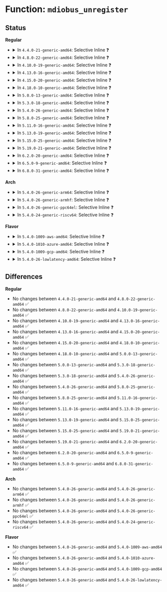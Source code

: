 # Function: <code>mdiobus_unregister</code>

## Status
<b>Regular</b>
<ul>
<li>
<details>
<summary>In <code>4.4.0-21-generic-amd64</code>: Selective Inline ❓</summary>

```c
void mdiobus_unregister(struct mii_bus * bus)
```

```json
{
  "name": "mdiobus_unregister",
  "collision_type": "Unique Global",
  "inline_type": "Selective",
  "funcs": [
    {
      "addr": 18446744071585058560,
      "name": "mdiobus_unregister",
      "external": true,
      "loc": "drivers/net/phy/mdio_bus.c:308",
      "file": "drivers/net/phy/mdio_bus.c",
      "inline": "not declared, inlined",
      "caller_inline": [],
      "caller_func": [
        "drivers/net/phy/fixed_phy.c:fixed_mdio_bus_exit"
      ]
    }
  ],
  "symbols": [
    {
      "addr": 18446744071585058560,
      "name": "mdiobus_unregister",
      "section": ".text",
      "bind": "STB_GLOBAL",
      "size": 102
    }
  ]
}
```
</details>
</li>
<li>
<details>
<summary>In <code>4.8.0-22-generic-amd64</code>: Selective Inline ❓</summary>

```c
void mdiobus_unregister(struct mii_bus * bus)
```

```json
{
  "name": "mdiobus_unregister",
  "collision_type": "Unique Global",
  "inline_type": "Selective",
  "funcs": [
    {
      "addr": 18446744071585446784,
      "name": "mdiobus_unregister",
      "external": true,
      "loc": "drivers/net/phy/mdio_bus.c:361",
      "file": "drivers/net/phy/mdio_bus.c",
      "inline": "not declared, inlined",
      "caller_inline": [],
      "caller_func": [
        "drivers/net/phy/fixed_phy.c:fixed_mdio_bus_exit"
      ]
    }
  ],
  "symbols": [
    {
      "addr": 18446744071585446784,
      "name": "mdiobus_unregister",
      "section": ".text",
      "bind": "STB_GLOBAL",
      "size": 105
    }
  ]
}
```
</details>
</li>
<li>
<details>
<summary>In <code>4.10.0-19-generic-amd64</code>: Selective Inline ❓</summary>

```c
void mdiobus_unregister(struct mii_bus * bus)
```

```json
{
  "name": "mdiobus_unregister",
  "collision_type": "Unique Global",
  "inline_type": "Selective",
  "funcs": [
    {
      "addr": 18446744071585649536,
      "name": "mdiobus_unregister",
      "external": true,
      "loc": "drivers/net/phy/mdio_bus.c:364",
      "file": "drivers/net/phy/mdio_bus.c",
      "inline": "not declared, inlined",
      "caller_inline": [],
      "caller_func": [
        "drivers/net/phy/fixed_phy.c:fixed_mdio_bus_exit"
      ]
    }
  ],
  "symbols": [
    {
      "addr": 18446744071585649536,
      "name": "mdiobus_unregister",
      "section": ".text",
      "bind": "STB_GLOBAL",
      "size": 102
    }
  ]
}
```
</details>
</li>
<li>
<details>
<summary>In <code>4.13.0-16-generic-amd64</code>: Selective Inline ❓</summary>

```c
void mdiobus_unregister(struct mii_bus * bus)
```

```json
{
  "name": "mdiobus_unregister",
  "collision_type": "Unique Global",
  "inline_type": "Selective",
  "funcs": [
    {
      "addr": 18446744071585735776,
      "name": "mdiobus_unregister",
      "external": true,
      "loc": "drivers/net/phy/mdio_bus.c:410",
      "file": "drivers/net/phy/mdio_bus.c",
      "inline": "not declared, inlined",
      "caller_inline": [],
      "caller_func": [
        "drivers/net/phy/fixed_phy.c:fixed_mdio_bus_exit"
      ]
    }
  ],
  "symbols": [
    {
      "addr": 18446744071585735776,
      "name": "mdiobus_unregister",
      "section": ".text",
      "bind": "STB_GLOBAL",
      "size": 133
    }
  ]
}
```
</details>
</li>
<li>
<details>
<summary>In <code>4.15.0-20-generic-amd64</code>: Selective Inline ❓</summary>

```c
void mdiobus_unregister(struct mii_bus * bus)
```

```json
{
  "name": "mdiobus_unregister",
  "collision_type": "Unique Global",
  "inline_type": "Selective",
  "funcs": [
    {
      "addr": 18446744071586169440,
      "name": "mdiobus_unregister",
      "external": true,
      "loc": "drivers/net/phy/mdio_bus.c:411",
      "file": "drivers/net/phy/mdio_bus.c",
      "inline": "not declared, inlined",
      "caller_inline": [],
      "caller_func": [
        "drivers/net/phy/fixed_phy.c:fixed_mdio_bus_exit"
      ]
    }
  ],
  "symbols": [
    {
      "addr": 18446744071586169440,
      "name": "mdiobus_unregister",
      "section": ".text",
      "bind": "STB_GLOBAL",
      "size": 145
    }
  ]
}
```
</details>
</li>
<li>
<details>
<summary>In <code>4.18.0-10-generic-amd64</code>: Selective Inline ❓</summary>

```c
void mdiobus_unregister(struct mii_bus * bus)
```

```json
{
  "name": "mdiobus_unregister",
  "collision_type": "Unique Global",
  "inline_type": "Selective",
  "funcs": [
    {
      "addr": 18446744071586421232,
      "name": "mdiobus_unregister",
      "external": true,
      "loc": "drivers/net/phy/mdio_bus.c:443",
      "file": "drivers/net/phy/mdio_bus.c",
      "inline": "not declared, inlined",
      "caller_inline": [],
      "caller_func": [
        "drivers/net/phy/fixed_phy.c:fixed_mdio_bus_exit"
      ]
    }
  ],
  "symbols": [
    {
      "addr": 18446744071586421232,
      "name": "mdiobus_unregister",
      "section": ".text",
      "bind": "STB_GLOBAL",
      "size": 166
    }
  ]
}
```
</details>
</li>
<li>
<details>
<summary>In <code>5.0.0-13-generic-amd64</code>: Selective Inline ❓</summary>

```c
void mdiobus_unregister(struct mii_bus * bus)
```

```json
{
  "name": "mdiobus_unregister",
  "collision_type": "Unique Global",
  "inline_type": "Selective",
  "funcs": [
    {
      "addr": 18446744071586566320,
      "name": "mdiobus_unregister",
      "external": true,
      "loc": "drivers/net/phy/mdio_bus.c:442",
      "file": "drivers/net/phy/mdio_bus.c",
      "inline": "not declared, inlined",
      "caller_inline": [],
      "caller_func": [
        "drivers/net/phy/fixed_phy.c:fixed_mdio_bus_exit"
      ]
    }
  ],
  "symbols": [
    {
      "addr": 18446744071586566320,
      "name": "mdiobus_unregister",
      "section": ".text",
      "bind": "STB_GLOBAL",
      "size": 166
    }
  ]
}
```
</details>
</li>
<li>
<details>
<summary>In <code>5.3.0-18-generic-amd64</code>: Selective Inline ❓</summary>

```c
void mdiobus_unregister(struct mii_bus * bus)
```

```json
{
  "name": "mdiobus_unregister",
  "collision_type": "Unique Global",
  "inline_type": "Selective",
  "funcs": [
    {
      "addr": 18446744071586817600,
      "name": "mdiobus_unregister",
      "external": true,
      "loc": "drivers/net/phy/mdio_bus.c:459",
      "file": "drivers/net/phy/mdio_bus.c",
      "inline": "not declared, inlined",
      "caller_inline": [],
      "caller_func": [
        "drivers/net/phy/fixed_phy.c:fixed_mdio_bus_exit"
      ]
    }
  ],
  "symbols": [
    {
      "addr": 18446744071586817600,
      "name": "mdiobus_unregister",
      "section": ".text",
      "bind": "STB_GLOBAL",
      "size": 168
    }
  ]
}
```
</details>
</li>
<li>
<details>
<summary>In <code>5.4.0-26-generic-amd64</code>: Selective Inline ❓</summary>

```c
void mdiobus_unregister(struct mii_bus * bus)
```

```json
{
  "name": "mdiobus_unregister",
  "collision_type": "Unique Global",
  "inline_type": "Selective",
  "funcs": [
    {
      "addr": 18446744071586963712,
      "name": "mdiobus_unregister",
      "external": true,
      "loc": "drivers/net/phy/mdio_bus.c:451",
      "file": "drivers/net/phy/mdio_bus.c",
      "inline": "not declared, inlined",
      "caller_inline": [],
      "caller_func": [
        "drivers/net/phy/fixed_phy.c:fixed_mdio_bus_exit"
      ]
    }
  ],
  "symbols": [
    {
      "addr": 18446744071586963712,
      "name": "mdiobus_unregister",
      "section": ".text",
      "bind": "STB_GLOBAL",
      "size": 168
    }
  ]
}
```
</details>
</li>
<li>
<details>
<summary>In <code>5.8.0-25-generic-amd64</code>: Selective Inline ❓</summary>

```c
void mdiobus_unregister(struct mii_bus * bus)
```

```json
{
  "name": "mdiobus_unregister",
  "collision_type": "Unique Global",
  "inline_type": "Selective",
  "funcs": [
    {
      "addr": 18446744071587784528,
      "name": "mdiobus_unregister",
      "external": true,
      "loc": "drivers/net/phy/mdio_bus.c:677",
      "file": "drivers/net/phy/mdio_bus.c",
      "inline": "not declared, inlined",
      "caller_inline": [],
      "caller_func": [
        "drivers/net/phy/mdio_bus.c:_devm_mdiobus_free",
        "drivers/net/phy/fixed_phy.c:fixed_mdio_bus_exit"
      ]
    }
  ],
  "symbols": [
    {
      "addr": 18446744071587784528,
      "name": "mdiobus_unregister",
      "section": ".text",
      "bind": "STB_GLOBAL",
      "size": 168
    }
  ]
}
```
</details>
</li>
<li>
<details>
<summary>In <code>5.11.0-16-generic-amd64</code>: Selective Inline ❓</summary>

```c
void mdiobus_unregister(struct mii_bus * bus)
```

```json
{
  "name": "mdiobus_unregister",
  "collision_type": "Unique Global",
  "inline_type": "Selective",
  "funcs": [
    {
      "addr": 18446744071587843072,
      "name": "mdiobus_unregister",
      "external": true,
      "loc": "drivers/net/phy/mdio_bus.c:607",
      "file": "drivers/net/phy/mdio_bus.c",
      "inline": "not declared, inlined",
      "caller_inline": [],
      "caller_func": [
        "drivers/net/phy/mdio_devres.c:devm_mdiobus_unregister",
        "drivers/net/phy/fixed_phy.c:fixed_mdio_bus_exit"
      ]
    }
  ],
  "symbols": [
    {
      "addr": 18446744071587843072,
      "name": "mdiobus_unregister",
      "section": ".text",
      "bind": "STB_GLOBAL",
      "size": 168
    }
  ]
}
```
</details>
</li>
<li>
<details>
<summary>In <code>5.13.0-19-generic-amd64</code>: Selective Inline ❓</summary>

```c
void mdiobus_unregister(struct mii_bus * bus)
```

```json
{
  "name": "mdiobus_unregister",
  "collision_type": "Unique Global",
  "inline_type": "Selective",
  "funcs": [
    {
      "addr": 18446744071587722560,
      "name": "mdiobus_unregister",
      "external": true,
      "loc": "drivers/net/phy/mdio_bus.c:605",
      "file": "drivers/net/phy/mdio_bus.c",
      "inline": "not declared, inlined",
      "caller_inline": [],
      "caller_func": [
        "drivers/net/phy/mdio_devres.c:devm_mdiobus_unregister",
        "drivers/net/phy/fixed_phy.c:fixed_mdio_bus_exit"
      ]
    }
  ],
  "symbols": [
    {
      "addr": 18446744071587722560,
      "name": "mdiobus_unregister",
      "section": ".text",
      "bind": "STB_GLOBAL",
      "size": 169
    }
  ]
}
```
</details>
</li>
<li>
<details>
<summary>In <code>5.15.0-25-generic-amd64</code>: Selective Inline ❓</summary>

```c
void mdiobus_unregister(struct mii_bus * bus)
```

```json
{
  "name": "mdiobus_unregister",
  "collision_type": "Unique Global",
  "inline_type": "Selective",
  "funcs": [
    {
      "addr": 18446744071588315728,
      "name": "mdiobus_unregister",
      "external": true,
      "loc": "drivers/net/phy/mdio_bus.c:616",
      "file": "drivers/net/phy/mdio_bus.c",
      "inline": "not declared, inlined",
      "caller_inline": [],
      "caller_func": [
        "drivers/net/phy/mdio_devres.c:devm_mdiobus_unregister",
        "drivers/net/phy/fixed_phy.c:fixed_mdio_bus_exit"
      ]
    }
  ],
  "symbols": [
    {
      "addr": 18446744071588315728,
      "name": "mdiobus_unregister",
      "section": ".text",
      "bind": "STB_GLOBAL",
      "size": 185
    }
  ]
}
```
</details>
</li>
<li>
<details>
<summary>In <code>5.19.0-21-generic-amd64</code>: Selective Inline ❓</summary>

```c
void mdiobus_unregister(struct mii_bus * bus)
```

```json
{
  "name": "mdiobus_unregister",
  "collision_type": "Unique Global",
  "inline_type": "Selective",
  "funcs": [
    {
      "addr": 18446744071589705344,
      "name": "mdiobus_unregister",
      "external": true,
      "loc": "drivers/net/phy/mdio_bus.c:622",
      "file": "drivers/net/phy/mdio_bus.c",
      "inline": "not declared, inlined",
      "caller_inline": [],
      "caller_func": [
        "drivers/net/phy/mdio_devres.c:devm_mdiobus_unregister",
        "drivers/net/phy/fixed_phy.c:fixed_mdio_bus_exit"
      ]
    }
  ],
  "symbols": [
    {
      "addr": 18446744071589705344,
      "name": "mdiobus_unregister",
      "section": ".text",
      "bind": "STB_GLOBAL",
      "size": 207
    }
  ]
}
```
</details>
</li>
<li>
<details>
<summary>In <code>6.2.0-20-generic-amd64</code>: Selective Inline ❓</summary>

```c
void mdiobus_unregister(struct mii_bus * bus)
```

```json
{
  "name": "mdiobus_unregister",
  "collision_type": "Unique Global",
  "inline_type": "Selective",
  "funcs": [
    {
      "addr": 18446744071591321216,
      "name": "mdiobus_unregister",
      "external": true,
      "loc": "drivers/net/phy/mdio_bus.c:627",
      "file": "drivers/net/phy/mdio_bus.c",
      "inline": "not declared, inlined",
      "caller_inline": [],
      "caller_func": [
        "drivers/net/phy/mdio_devres.c:devm_mdiobus_unregister",
        "drivers/net/phy/fixed_phy.c:fixed_mdio_bus_exit"
      ]
    }
  ],
  "symbols": [
    {
      "addr": 18446744071591321216,
      "name": "mdiobus_unregister",
      "section": ".text",
      "bind": "STB_GLOBAL",
      "size": 207
    }
  ]
}
```
</details>
</li>
<li>
<details>
<summary>In <code>6.5.0-9-generic-amd64</code>: Selective Inline ❓</summary>

```c
void mdiobus_unregister(struct mii_bus * bus)
```

```json
{
  "name": "mdiobus_unregister",
  "collision_type": "Unique Global",
  "inline_type": "Selective",
  "funcs": [
    {
      "addr": 18446744071591680144,
      "name": "mdiobus_unregister",
      "external": true,
      "loc": "drivers/net/phy/mdio_bus.c:759",
      "file": "drivers/net/phy/mdio_bus.c",
      "inline": "not declared, inlined",
      "caller_inline": [],
      "caller_func": [
        "drivers/net/phy/mdio_devres.c:devm_mdiobus_unregister",
        "drivers/net/phy/fixed_phy.c:fixed_mdio_bus_exit"
      ]
    }
  ],
  "symbols": [
    {
      "addr": 18446744071591680144,
      "name": "mdiobus_unregister",
      "section": ".text",
      "bind": "STB_GLOBAL",
      "size": 207
    }
  ]
}
```
</details>
</li>
<li>
<details>
<summary>In <code>6.8.0-31-generic-amd64</code>: Selective Inline ❓</summary>

```c
void mdiobus_unregister(struct mii_bus * bus)
```

```json
{
  "name": "mdiobus_unregister",
  "collision_type": "Unique Global",
  "inline_type": "Selective",
  "funcs": [
    {
      "addr": 18446744071592422464,
      "name": "mdiobus_unregister",
      "external": true,
      "loc": "drivers/net/phy/mdio_bus.c:777",
      "file": "drivers/net/phy/mdio_bus.c",
      "inline": "not declared, inlined",
      "caller_inline": [],
      "caller_func": [
        "drivers/net/phy/mdio_devres.c:devm_mdiobus_unregister",
        "drivers/net/phy/fixed_phy.c:fixed_mdio_bus_exit"
      ]
    }
  ],
  "symbols": [
    {
      "addr": 18446744071592422464,
      "name": "mdiobus_unregister",
      "section": ".text",
      "bind": "STB_GLOBAL",
      "size": 207
    }
  ]
}
```
</details>
</li>
</ul>
<b>Arch</b>
<ul>
<li>
<details>
<summary>In <code>5.4.0-26-generic-arm64</code>: Selective Inline ❓</summary>

```c
void mdiobus_unregister(struct mii_bus * bus)
```

```json
{
  "name": "mdiobus_unregister",
  "collision_type": "Unique Global",
  "inline_type": "Selective",
  "funcs": [
    {
      "addr": 18446603336499949720,
      "name": "mdiobus_unregister",
      "external": true,
      "loc": "drivers/net/phy/mdio_bus.c:451",
      "file": "drivers/net/phy/mdio_bus.c",
      "inline": "not declared, inlined",
      "caller_inline": [],
      "caller_func": [
        "drivers/net/phy/mdio-mux.c:mdio_mux_uninit",
        "drivers/net/phy/mdio-mux-bcm-iproc.c:mdio_mux_iproc_remove",
        "drivers/net/phy/mdio-mux-bcm-iproc.c:mdio_mux_iproc_probe",
        "drivers/net/phy/fixed_phy.c:fixed_mdio_bus_exit",
        "drivers/net/ethernet/freescale/fec_main.c:fec_drv_remove",
        "drivers/net/ethernet/freescale/fec_main.c:fec_probe",
        "drivers/net/ethernet/freescale/xgmac_mdio.c:xgmac_mdio_remove"
      ]
    }
  ],
  "symbols": [
    {
      "addr": 18446603336499949720,
      "name": "mdiobus_unregister",
      "section": ".text",
      "bind": "STB_GLOBAL",
      "size": 156
    }
  ]
}
```
</details>
</li>
<li>
<details>
<summary>In <code>5.4.0-26-generic-armhf</code>: Selective Inline ❓</summary>

```c
void mdiobus_unregister(struct mii_bus * bus)
```

```json
{
  "name": "mdiobus_unregister",
  "collision_type": "Unique Global",
  "inline_type": "Selective",
  "funcs": [
    {
      "addr": 3232493356,
      "name": "mdiobus_unregister",
      "external": true,
      "loc": "drivers/net/phy/mdio_bus.c:451",
      "file": "drivers/net/phy/mdio_bus.c",
      "inline": "not declared, inlined",
      "caller_inline": [],
      "caller_func": [
        "drivers/net/phy/fixed_phy.c:fixed_mdio_bus_exit",
        "drivers/net/ethernet/freescale/fec_main.c:fec_drv_remove",
        "drivers/net/ethernet/freescale/fec_main.c:fec_probe",
        "drivers/net/ethernet/freescale/xgmac_mdio.c:xgmac_mdio_remove",
        "drivers/net/ethernet/ti/davinci_mdio.c:davinci_mdio_remove"
      ]
    }
  ],
  "symbols": [
    {
      "addr": 3232493356,
      "name": "mdiobus_unregister",
      "section": ".text",
      "bind": "STB_GLOBAL",
      "size": 148
    }
  ]
}
```
</details>
</li>
<li>
<details>
<summary>In <code>5.4.0-26-generic-ppc64el</code>: Selective Inline ❓</summary>

```c
void mdiobus_unregister(struct mii_bus * bus)
```

```json
{
  "name": "mdiobus_unregister",
  "collision_type": "Unique Global",
  "inline_type": "Selective",
  "funcs": [
    {
      "addr": 13835058055293277264,
      "name": "mdiobus_unregister",
      "external": true,
      "loc": "drivers/net/phy/mdio_bus.c:451",
      "file": "drivers/net/phy/mdio_bus.c",
      "inline": "not declared, inlined",
      "caller_inline": [],
      "caller_func": [
        "drivers/net/phy/fixed_phy.c:fixed_mdio_bus_exit"
      ]
    }
  ],
  "symbols": [
    {
      "addr": 13835058055293277264,
      "name": "mdiobus_unregister",
      "section": ".text",
      "bind": "STB_GLOBAL",
      "size": 244
    }
  ]
}
```
</details>
</li>
<li>
<details>
<summary>In <code>5.4.0-24-generic-riscv64</code>: Selective Inline ❓</summary>

```c
void mdiobus_unregister(struct mii_bus * bus)
```

```json
{
  "name": "mdiobus_unregister",
  "collision_type": "Unique Global",
  "inline_type": "Selective",
  "funcs": [
    {
      "addr": 18446743936277034222,
      "name": "mdiobus_unregister",
      "external": true,
      "loc": "drivers/net/phy/mdio_bus.c:451",
      "file": "drivers/net/phy/mdio_bus.c",
      "inline": "not declared, inlined",
      "caller_inline": [],
      "caller_func": [
        "drivers/net/phy/fixed_phy.c:fixed_mdio_bus_exit"
      ]
    }
  ],
  "symbols": [
    {
      "addr": 18446743936277034222,
      "name": "mdiobus_unregister",
      "section": ".text",
      "bind": "STB_GLOBAL",
      "size": 140
    }
  ]
}
```
</details>
</li>
</ul>
<b>Flavor</b>
<ul>
<li>
<details>
<summary>In <code>5.4.0-1009-aws-amd64</code>: Selective Inline ❓</summary>

```c
void mdiobus_unregister(struct mii_bus * bus)
```

```json
{
  "name": "mdiobus_unregister",
  "collision_type": "Unique Global",
  "inline_type": "Selective",
  "funcs": [
    {
      "addr": 18446744071586720720,
      "name": "mdiobus_unregister",
      "external": true,
      "loc": "drivers/net/phy/mdio_bus.c:451",
      "file": "drivers/net/phy/mdio_bus.c",
      "inline": "not declared, inlined",
      "caller_inline": [],
      "caller_func": [
        "drivers/net/phy/fixed_phy.c:fixed_mdio_bus_exit"
      ]
    }
  ],
  "symbols": [
    {
      "addr": 18446744071586720720,
      "name": "mdiobus_unregister",
      "section": ".text",
      "bind": "STB_GLOBAL",
      "size": 168
    }
  ]
}
```
</details>
</li>
<li>
<details>
<summary>In <code>5.4.0-1010-azure-amd64</code>: Selective Inline ❓</summary>

```c
void mdiobus_unregister(struct mii_bus * bus)
```

```json
{
  "name": "mdiobus_unregister",
  "collision_type": "Unique Global",
  "inline_type": "Selective",
  "funcs": [
    {
      "addr": 18446744071586589024,
      "name": "mdiobus_unregister",
      "external": true,
      "loc": "drivers/net/phy/mdio_bus.c:451",
      "file": "drivers/net/phy/mdio_bus.c",
      "inline": "not declared, inlined",
      "caller_inline": [],
      "caller_func": [
        "drivers/net/phy/fixed_phy.c:fixed_mdio_bus_exit"
      ]
    }
  ],
  "symbols": [
    {
      "addr": 18446744071586589024,
      "name": "mdiobus_unregister",
      "section": ".text",
      "bind": "STB_GLOBAL",
      "size": 168
    }
  ]
}
```
</details>
</li>
<li>
<details>
<summary>In <code>5.4.0-1009-gcp-amd64</code>: Selective Inline ❓</summary>

```c
void mdiobus_unregister(struct mii_bus * bus)
```

```json
{
  "name": "mdiobus_unregister",
  "collision_type": "Unique Global",
  "inline_type": "Selective",
  "funcs": [
    {
      "addr": 18446744071586918272,
      "name": "mdiobus_unregister",
      "external": true,
      "loc": "drivers/net/phy/mdio_bus.c:451",
      "file": "drivers/net/phy/mdio_bus.c",
      "inline": "not declared, inlined",
      "caller_inline": [],
      "caller_func": [
        "drivers/net/phy/fixed_phy.c:fixed_mdio_bus_exit"
      ]
    }
  ],
  "symbols": [
    {
      "addr": 18446744071586918272,
      "name": "mdiobus_unregister",
      "section": ".text",
      "bind": "STB_GLOBAL",
      "size": 168
    }
  ]
}
```
</details>
</li>
<li>
<details>
<summary>In <code>5.4.0-26-lowlatency-amd64</code>: Selective Inline ❓</summary>

```c
void mdiobus_unregister(struct mii_bus * bus)
```

```json
{
  "name": "mdiobus_unregister",
  "collision_type": "Unique Global",
  "inline_type": "Selective",
  "funcs": [
    {
      "addr": 18446744071587024688,
      "name": "mdiobus_unregister",
      "external": true,
      "loc": "drivers/net/phy/mdio_bus.c:451",
      "file": "drivers/net/phy/mdio_bus.c",
      "inline": "not declared, inlined",
      "caller_inline": [],
      "caller_func": [
        "drivers/net/phy/fixed_phy.c:fixed_mdio_bus_exit"
      ]
    }
  ],
  "symbols": [
    {
      "addr": 18446744071587024688,
      "name": "mdiobus_unregister",
      "section": ".text",
      "bind": "STB_GLOBAL",
      "size": 168
    }
  ]
}
```
</details>
</li>
</ul>

## Differences
<b>Regular</b>
<ul>
<li>
No changes between <code>4.4.0-21-generic-amd64</code> and <code>4.8.0-22-generic-amd64</code> ✅
</li>
<li>
No changes between <code>4.8.0-22-generic-amd64</code> and <code>4.10.0-19-generic-amd64</code> ✅
</li>
<li>
No changes between <code>4.10.0-19-generic-amd64</code> and <code>4.13.0-16-generic-amd64</code> ✅
</li>
<li>
No changes between <code>4.13.0-16-generic-amd64</code> and <code>4.15.0-20-generic-amd64</code> ✅
</li>
<li>
No changes between <code>4.15.0-20-generic-amd64</code> and <code>4.18.0-10-generic-amd64</code> ✅
</li>
<li>
No changes between <code>4.18.0-10-generic-amd64</code> and <code>5.0.0-13-generic-amd64</code> ✅
</li>
<li>
No changes between <code>5.0.0-13-generic-amd64</code> and <code>5.3.0-18-generic-amd64</code> ✅
</li>
<li>
No changes between <code>5.3.0-18-generic-amd64</code> and <code>5.4.0-26-generic-amd64</code> ✅
</li>
<li>
No changes between <code>5.4.0-26-generic-amd64</code> and <code>5.8.0-25-generic-amd64</code> ✅
</li>
<li>
No changes between <code>5.8.0-25-generic-amd64</code> and <code>5.11.0-16-generic-amd64</code> ✅
</li>
<li>
No changes between <code>5.11.0-16-generic-amd64</code> and <code>5.13.0-19-generic-amd64</code> ✅
</li>
<li>
No changes between <code>5.13.0-19-generic-amd64</code> and <code>5.15.0-25-generic-amd64</code> ✅
</li>
<li>
No changes between <code>5.15.0-25-generic-amd64</code> and <code>5.19.0-21-generic-amd64</code> ✅
</li>
<li>
No changes between <code>5.19.0-21-generic-amd64</code> and <code>6.2.0-20-generic-amd64</code> ✅
</li>
<li>
No changes between <code>6.2.0-20-generic-amd64</code> and <code>6.5.0-9-generic-amd64</code> ✅
</li>
<li>
No changes between <code>6.5.0-9-generic-amd64</code> and <code>6.8.0-31-generic-amd64</code> ✅
</li>
</ul>
<b>Arch</b>
<ul>
<li>
No changes between <code>5.4.0-26-generic-amd64</code> and <code>5.4.0-26-generic-arm64</code> ✅
</li>
<li>
No changes between <code>5.4.0-26-generic-amd64</code> and <code>5.4.0-26-generic-armhf</code> ✅
</li>
<li>
No changes between <code>5.4.0-26-generic-amd64</code> and <code>5.4.0-26-generic-ppc64el</code> ✅
</li>
<li>
No changes between <code>5.4.0-26-generic-amd64</code> and <code>5.4.0-24-generic-riscv64</code> ✅
</li>
</ul>
<b>Flavor</b>
<ul>
<li>
No changes between <code>5.4.0-26-generic-amd64</code> and <code>5.4.0-1009-aws-amd64</code> ✅
</li>
<li>
No changes between <code>5.4.0-26-generic-amd64</code> and <code>5.4.0-1010-azure-amd64</code> ✅
</li>
<li>
No changes between <code>5.4.0-26-generic-amd64</code> and <code>5.4.0-1009-gcp-amd64</code> ✅
</li>
<li>
No changes between <code>5.4.0-26-generic-amd64</code> and <code>5.4.0-26-lowlatency-amd64</code> ✅
</li>
</ul>
